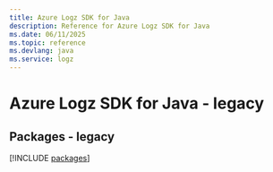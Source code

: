 ```yaml
---
title: Azure Logz SDK for Java
description: Reference for Azure Logz SDK for Java
ms.date: 06/11/2025
ms.topic: reference
ms.devlang: java
ms.service: logz
---
```

# Azure Logz SDK for Java - legacy
## Packages - legacy
[!INCLUDE [packages](logz-index.md)]